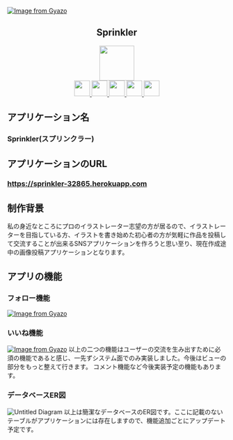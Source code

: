 [![Image from Gyazo](https://i.gyazo.com/fe075ae93e22a6d95f0518f27c82c4ab.gif)](https://gyazo.com/fe075ae93e22a6d95f0518f27c82c4ab)

<h2 align="center">Sprinkler</h2>

<p align="center">
  <a href="https://rubyonrails.org/">
    <img src="https://palan.co.jp/wp-content/uploads/2020/12/Ruby_On_Rails_Logo.svg_.png" width="80px;">
  </a>
 <br>
  <a href="https://www.mysql.com/jp/">
   <img src="https://d1.awsstatic.com/asset-repository/products/amazon-rds/1024px-MySQL.ff87215b43fd7292af172e2a5d9b844217262571.png" width="36px;">
  </a>
  <a href="https://github.com/heartcombo/devise">
    <img src="https://camo.githubusercontent.com/debcb0b244c5029ae11baf93c481d4ba980055df6e75abc23df12cc6f8cb71f1/68747470733a2f2f7261772e6769746875622e636f6d2f6865617274636f6d626f2f6465766973652f6d61737465722f6465766973652e706e67" width="36px;">
  </a>
  <a href="https://fontawesome.com/">
    <img src="https://nana4-story.com/wp-content/uploads/2019/10/fontawesome.png" width="36px;">
  </a>
  <a href="https://bulma.io/">
    <img src="https://bulma.io/images/bulma-logo.png" width="36px;">
  </a>
  <a href="https://jp.heroku.com/">
    <img src="https://tech-camp.in/note/wp-content/uploads/Heroku.png" width="36px;">
  </a>
</p>

## アプリケーション名
### Sprinkler(スプリンクラー)

## アプリケーションのURL
### **https://sprinkler-32865.herokuapp.com**

## 制作背景
私の身近なところにプロのイラストレーター志望の方が居るので、イラストレーターを目指している方、イラストを書き始めた初心者の方が気軽に作品を投稿して交流することが出来るSNSアプリケーションを作ろうと思い至り、現在作成途中の画像投稿アプリケーションとなります。

## アプリの機能
### フォロー機能
[![Image from Gyazo](https://i.gyazo.com/7c0eb815d6e73dc7afdc96fda8aa4796.gif)](https://gyazo.com/7c0eb815d6e73dc7afdc96fda8aa4796)
### いいね機能
[![Image from Gyazo](https://i.gyazo.com/248a279c803417032ee099582793bf8e.gif)](https://gyazo.com/248a279c803417032ee099582793bf8e)
以上の二つの機能はユーザーの交流を生み出すために必須の機能であると感じ、一先ずシステム面でのみ実装しました。今後はビューの部分をもっと整えて行きます。
コメント機能など今後実装予定の機能もあります。

### データベースER図
![Untitled Diagram](https://user-images.githubusercontent.com/76515881/120109801-f474ec00-c1a5-11eb-9fab-a3d8757bae57.png)
以上は簡潔なデータベースのER図です。ここに記載のないテーブルがアプリケーションには存在しますので、機能追加ごとにアップデート予定です。